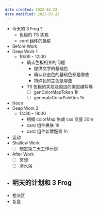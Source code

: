 ```yaml
---
date created: 2023-03-23 
date modified: 2023-03-23
---
```

- 今天的 3 Frog？
	- 色板的 TS 实现
	- card 组件的换肤
- Before Work
- Deep Work 1
	- 10:00 - 12:00
		- 确认色板相关的问题
			- 提供文字的基础色
			- 确认状态色的基础色都是哪些
			- 特殊色的主色是哪些
		- TS 色板的实现及周边的类型编写等
			- [ ] genColorMapToken 1h
			- [ ] generateColorPalettes 1h
- Noon
- Deep Work 2
	- 14:30 - 18:00
		- 根据 colorMap 生成 css 变量 30m
		- card 组件换肤 1h
		- card 组件新增配置 1h
- 运动
- Shallow Work
	- [ ] 制定第二天工作计划
- After Work
	- [ ] 冥想
	- [ ] 冷水浴
- 明天的计划和 3 Frog
	- 
- 想法区
- 复盘
